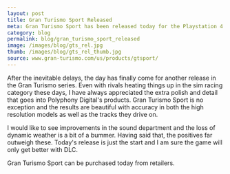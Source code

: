 ```yaml
---
layout: post
title: Gran Turismo Sport Released
meta: Gran Turismo Sport has been released today for the Playstation 4 console.
category: blog
permalink: blog/gran_turismo_sport_released
image: /images/blog/gts_rel.jpg
thumb: /images/blog/gts_rel_thumb.jpg
source: www.gran-turismo.com/us/products/gtsport/
---
```


After the inevitable delays, the day has finally come for another release in the Gran Turismo series. Even with rivals heating things up in the sim racing category these days, I have always appreciated the extra polish and detail that goes into Polyphony Digital's products. Gran Turismo Sport is no exception and the results are beautiful with accuracy in both the high resolution models as well as the tracks they drive on.

I would like to see improvements in the sound department and the loss of dynamic weather is a bit of a bummer. Having said that, the positives far outweigh these. Today's release is just the start and I am sure the game will only get better with DLC.

Gran Turismo Sport can be purchased today from retailers.